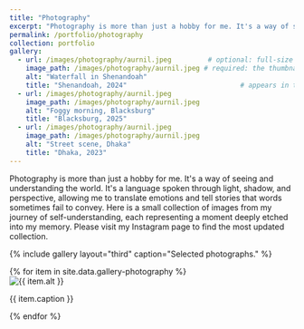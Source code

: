 ```yaml
---
title: "Photography"
excerpt: "Photography is more than just a hobby for me. It's a way of seeing and understanding the world. It's a language spoken through light, shadow, and perspective, allowing me to translate emotions and tell stories that words sometimes fail to convey. Here is a small collection of images from my journey of self-understanding, each representing a moment deeply etched into my memory. Please visit my Instagram page to find the most updated collection."
permalink: /portfolio/photography
collection: portfolio
gallery:
  - url: /images/photography/aurnil.jpeg         # optional: full-size image (for popup)
    image_path: /images/photography/aurnil.jpeg # required: the thumbnail shown on the page
    alt: "Waterfall in Shenandoah"
    title: "Shenandoah, 2024"                            # appears in the popup overlay
  - url: /images/photography/aurnil.jpeg
    image_path: /images/photography/aurnil.jpeg
    alt: "Foggy morning, Blacksburg"
    title: "Blacksburg, 2025"
  - url: /images/photography/aurnil.jpeg
    image_path: /images/photography/aurnil.jpeg
    alt: "Street scene, Dhaka"
    title: "Dhaka, 2023"
---
```


Photography is more than just a hobby for me. It's a way of seeing and understanding the world. It's a language spoken through light, shadow, and perspective, allowing me to translate emotions and tell stories that words sometimes fail to convey. Here is a small collection of images from my journey of self-understanding, each representing a moment deeply etched into my memory. Please visit my Instagram page to find the most updated collection.

{% include gallery layout="third" caption="Selected photographs." %}

<div class="row">
{% for item in site.data.gallery-photography %}
  <div class="col-md-4">
    <img src="{{ item.image }}" alt="{{ item.alt }}" class="img-fluid rounded">
    <p class="caption text-center">{{ item.caption }}</p>
  </div>
{% endfor %}
</div>